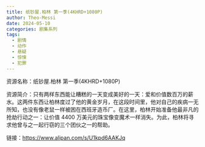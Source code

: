 ```yaml
---
title: 纸钞屋.柏林 第一季(4KHRD+1080P)
author: Theo-Messi
date: 2024-05-10
categories: 剧集系列
tags:
  - 剧情
  - 动作
  - 悬疑
  - 惊悚
  - 犯罪
---
```


资源名称：纸钞屋.柏林 第一季(4KHRD+1080P)

资源简介：只有两样东西能让糟糕的一天变成美好的一天：爱和价值数百万的薪水。这两件东西让柏林度过了他的黄金岁月，在这段时间里，他对自己的疾病一无所知，也没有像老鼠一样被困在西班牙造币厂。在这里，柏林开始准备他最非凡的抢劫行动之一：让价值 4400 万美元的珠宝像变魔术一样消失。为此，柏林将寻求他曾与之一起行窃的三个团伙之一的帮助。

链接：https://www.alipan.com/s/U1kpd6AAKJq
